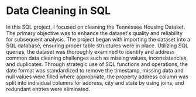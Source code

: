 # Data Cleaning in SQL
In this SQL project, I focused on cleaning the Tennessee Housing Dataset. The primary objective was to enhance the dataset's quality and reliability for subsequent analysis. The project began with importing the dataset into a SQL database, ensuring proper table structures were in place. Utilizing SQL queries, the dataset was thoroughly examined to identify and address common data cleaning challenges such as missing values, inconsistencies, and duplicates. Through strategic use of SQL functions and operations, the date format was standardized to remove the timestamp, missing data and null values were filled where appropriate, the property address column was split into individual columns for address, city and state by using joins, and redundant entries were eliminated.

